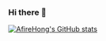 ### Hi there 👋

<!--
**AfireHong/AfireHong** is a ✨ _special_ ✨ repository because its `README.md` (this file) appears on your GitHub profile.

Here are some ideas to get you started:

- 🌱 I’m currently learning React Family
- 👯 I’m looking to collaborate on ...
- 🤔 I’m looking for help with ...
- 💬 Ask me about ...
- 📫 How to reach me: ...
- 😄 Pronouns: ...
- ⚡ Fun fact: ...
-->

[![AfireHong's GitHub stats](https://github-readme-stats.vercel.app/api?username=AfireHong)](https://github.com/anuraghazra/github-readme-stats?count_private=true&show_icons=true)
